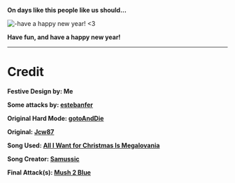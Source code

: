 **On days like this people like us should...**

![-have a happy new year! <3](https://www.demirramon.com/gen/undertale_text_box.gif?text=Have%20a%20hell%20of%20a%20new%20year.&box=undertale&boxcolor=white&character=custom&url=https%3A%2F%2Fgithub.com%2Fkayos156%2FHellofaXmas%2Fraw%2Fgh-pages%2Floading-logo.png&charcolor=white&font=comicsans&asterisk=true&mode=regular&animate=true)

**Have fun, and have a happy new year!**

________________________________________________________________________________

# Credit

**Festive Design by: Me**

**Some attacks by: [estebanfer](https://www.reddit.com/user/estebanfer)**

**Original Hard Mode: [gotoAndDie](https://github.com/gotoAndDie)**

**Original: [Jcw87](https://github.com/Jcw87)**

**Song Used: [All I Want for Christmas Is Megalovania](https://www.youtube.com/watch?v=fgCSzkIvrXM)**

**Song Creator: [Samussic](https://www.youtube.com/channel/UCa6SvabLRXsPas0-P5bQX6w)**

**Final Attack(s): [Mush 2 Blue](https://www.youtube.com/channel/UCMHwpcP2P4AbV1tDgz5N5XA)**

